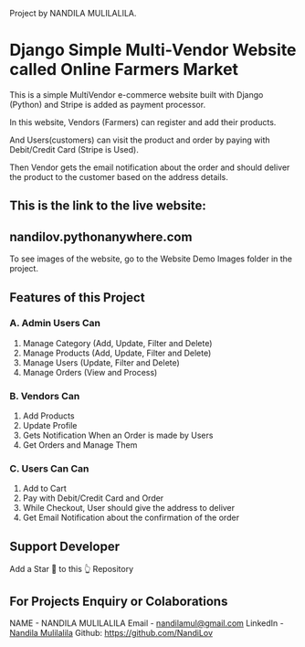 Project by NANDILA MULILALILA.

# Django Simple Multi-Vendor Website called Online Farmers Market
This is a simple MultiVendor e-commerce website built with Django (Python) and Stripe is added as payment processor.

In this website, Vendors (Farmers) can register and add their products.

And Users(customers) can visit the product and order by paying with Debit/Credit Card (Stripe is Used).

Then Vendor gets the email notification about the order and should deliver the product to the customer based on the address details.

## This is the link to the live website:
## nandilov.pythonanywhere.com

To see images of the website, go to the Website Demo Images folder in the project.

## Features of this Project

### A. Admin Users Can
1. Manage Category (Add, Update, Filter and Delete)
2. Manage Products (Add, Update, Filter and Delete)
3. Manage Users (Update, Filter and Delete)
4. Manage Orders (View and Process)

### B. Vendors Can
1. Add Products
2. Update Profile
3. Gets Notification When an Order is made by Users
4. Get Orders and Manage Them


### C.  Users Can Can
1. Add to Cart
2. Pay with Debit/Credit Card and Order
3. While Checkout, User should give the address to deliver
4. Get Email Notification about the confirmation of the order



## Support Developer

Add a Star 🌟  to this 👆 Repository

## For Projects Enquiry or Colaborations
 NAME - NANDILA MULILALILA
 Email - nandilamul@gmail.com
 LinkedIn - [Nandila Mulilalila](https://www.linkedin.com/in/nandila-mulilalila-184595214/")
 Github: https://github.com/NandiLov

